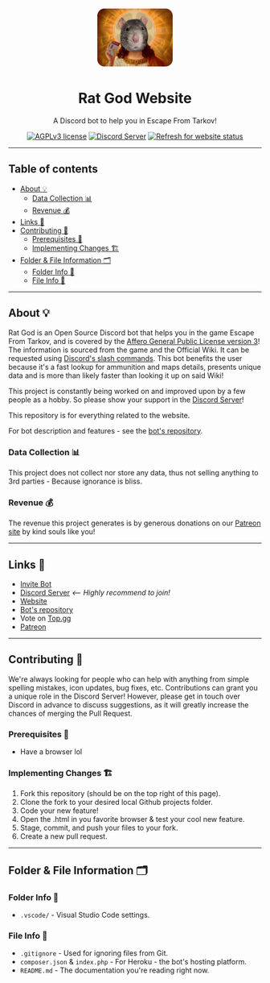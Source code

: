 <h1 align="center"><img src="assets/RG.png" alt="Rat God" width="150" /></h1>

<h1 align="center">Rat God Website</h1>

<p align="center">
	A Discord bot to help you in Escape From Tarkov!
</p>

<p align="center">
	<a href="LICENSE"><img src="https://badgen.net/badge/License/AGPLv3/blue" alt="AGPLv3 license" title="AGPLv3 license" /></a>
	<a href="https://discord.com/invite/kg7VfRQ9Xw"><img src="https://badgen.net/discord/online-members/kg7VfRQ9Xw?icon=discord&label" alt="Discord Server" title="Join our Discord community!" /></a>
	<a href="https://rat-god-website.herokuapp.com"><img src="https://img.shields.io/website?url=https://rat-god-website.herokuapp.com" alt="Refresh for website status" title="Website status" /></a>
</p>

- - -

## Table of contents

- [About 💡](#about-)
	- [Data Collection 📊](#data-collection-)
	- [Revenue 💰](#revenue-)
- [Links 🔗](#links-)
- [Contributing 🔨](#contributing-)
	- [Prerequisites 📩](#prerequisites-)
	- [Implementing Changes 🏗️](#implementing-changes-%EF%B8%8F)
- [Folder & File Information 🗂️](#folder--file-information-%EF%B8%8F)
	- [Folder Info 📂](#folder-info-)
	- [File Info 📄](#file-info-)

- - -

## About 💡

Rat God is an Open Source Discord bot that helps you in the game Escape From Tarkov, and is covered by the [Affero General Public License version 3](LICENSE)! The information is sourced from the game and the Official Wiki. It can be requested using [Discord's slash commands](https://support.discord.com/hc/en-us/articles/1500000368501-Slash-Commands-FAQ). This bot benefits the user because it's a fast lookup for ammunition and maps details, presents unique data and is more than likely faster than looking it up on said Wiki!

This project is constantly being worked on and improved upon by a few people as a hobby. So please show your support in the [Discord Server](https://discord.com/invite/kg7VfRQ9Xw)!

This repository is for everything related to the website.

For bot description and features - see the [bot's repository](https://github.com/Froggi22/Rat-God).

### Data Collection 📊

This project does not collect nor store any data, thus not selling anything to 3rd parties - Because ignorance is bliss.

### Revenue 💰

The revenue this project generates is by generous donations on our [Patreon site](https://www.patreon.com/Froggi22) by kind souls like you!

- - -

## Links 🔗

- [Invite Bot](https://discord.com/api/oauth2/authorize?client_id=864572952275714059&permissions=274877958208&scope=bot%20applications.commands)
- [Discord Server](https://discord.com/invite/kg7VfRQ9Xw) *<-- Highly recommend to join!*
- [Website](https://rat-god-website.herokuapp.com)
- [Bot's repository](https://github.com/Froggi22/Rat-God)
- Vote on [Top.gg](https://top.gg/bot/864572952275714059/vote)
- [Patreon](https://www.patreon.com/Froggi22)

- - -

## Contributing 🔨

We're always looking for people who can help with anything from simple spelling mistakes, icon updates, bug fixes, etc. Contributions can grant you a unique role in the Discord Server! However, please get in touch over Discord in advance to discuss suggestions, as it will greatly increase the chances of merging the Pull Request.

### Prerequisites 📩

- Have a browser lol

### Implementing Changes 🏗️

1. Fork this repository (should be on the top right of this page).
2. Clone the fork to your desired local Github projects folder.
3. Code your new feature!
4. Open the .html in you favorite browser & test your cool new feature.
5. Stage, commit, and push your files to your fork.
6. Create a new pull request.

- - -

## Folder & File Information 🗂️

### Folder Info 📂

- `.vscode/` - Visual Studio Code settings.

### File Info 📄

- `.gitignore` - Used for ignoring files from Git.
- `composer.json` & `index.php` - For Heroku - the bot's hosting platform.
- `README.md` - The documentation you're reading right now.
